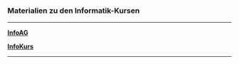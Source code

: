 ### Materialien zu den Informatik-Kursen

----------------------------------------------

__[InfoAG](https://ktheu.github.io/InfoAG/)__

__[InfoKurs](https://ktheu.github.io/InfoKurs/)__

<!-- __[MathePlus](https://ktheu.github.io/MathePlus/)__ -->

------------------------------------------------ 

 